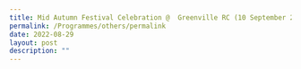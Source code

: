 ```yaml
---
title: Mid Autumn Festival Celebration @  Greenville RC (10 September 2022)
permalink: /Programmes/others/permalink
date: 2022-08-29
layout: post
description: ""
---
```

